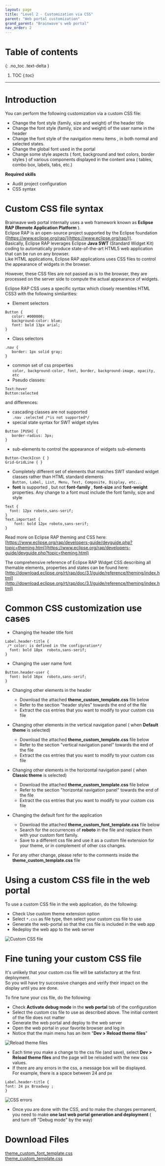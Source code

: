 ```yaml
---
layout: page
title: "Level 2 - Customization via CSS"
parent: "Web portal customization"
grand_parent: "Brainwave's web portal"
nav_order: 2
---
```


# Table of contents
{: .no_toc .text-delta }

1. TOC
{:toc}
---

# Introduction

You can perform the following customization via a custom CSS file:   

- Change the font style (family, size and weight) of the header title
- Change the font style (family, size and weight)  of the user name in the header
- Change the font style of the navigation menu items , in both normal and selected states.
- Change the global font used in the portal
- Change some style aspects ( font, background and text colors, border styles ) of various components displayed in the content area ( tables, combo box, labels, tabs, etc.)   

**Required skills**   

- Audit project configuration
- CSS syntax

# Custom CSS file syntax

Brainwave web portal internally uses a web framework known as **Eclipse RAP (Remote Application Platform** ).   
Eclipse RAP is an open-source project supported by the Eclipse foundation ([https://www.eclipse.org/rap/](https://www.eclipse.org/rap/)).   
Basically, Eclipse RAP leverages Eclipse **Java SWT** (Standard Widget Kit) coding to automatically produce state-of-the-art HTML5 web application that can be run on any browser.   
Like HTML applications, Eclipse RAP applications uses CSS files to control the appearance of widgets in the browser.   

However, these CSS files are not passed as is to the browser, they are processed on the server side to compute the actual appearance of widgets.    

Eclipse RAP CSS uses a specific syntax which closely resembles HTML CSS3 with the following similarities:   

- Element selectors  
 
```
Button {
   color: #000000;
   background-color: blue;
   font: bold 13px arial;
}
```
- Class selectors  

```
.nav {
   border: 1px solid gray;
}
```
- common set of css properties  
`color, background-color, font, border, background-image, opacity, etc`
- Pseudo classes:

```
Text:hover
Button:selected
```

and differences:   

- cascading classes are not supported   
`.nav .selected /*is not supported*/`
- special state syntax for SWT widget styles

```
Button [PUSH] {
   border-radius: 3px;
}
```

- sub-elements to control the appearance of widgets sub-elements  

```
Button-CheckIcon { }
Grid-GridLine { }
```

- Completely different set of elements that matches SWT standard widget classes rather than HTML standard elements    
`Button, Label, List, Menu, Text, Composite, Display, etc...`   
- **font** is supported , but not **font-family** , **font-size** and **font-weight** properties. Any change to a font must include the font family, size and style

```
Text {
  font: 12px roboto,sans-serif;
}
Text.important {
    font: bold 12px roboto,sans-serif;
}
``` 

Read more on Eclipse RAP theming and CSS here:    
[https://www.eclipse.org/rap/developers-guide/devguide.php?topic=theming.html](https://www.eclipse.org/rap/developers-guide/devguide.php?topic=theming.html)   

The comprehensive reference of Eclipse RAP Widget CSS describing all themable elements, properties and states can be found here:     
[http://download.eclipse.org/rt/rap/doc/3.1/guide/reference/theming/index.html](http://download.eclipse.org/rt/rap/doc/3.1/guide/reference/theming/index.html)   

# Common CSS customization use cases

- Changing the header title font

```
Label.header-title {
 /* color: is defined in the configuration*/
  font: bold 18px  roboto,sans-serif;
}
```

- Changing the user name font

```
Button.header-user {  
  font: bold 16px  roboto,sans-serif;
}
```

- Changing other elements in the header
  - Download the attached **theme\_custom\_template.css** file below
  - Refer to the section "header styles" towards the end of the file
  - Extract the css entries that you want to modify to your custom css file   

- Changing other elements in the vertical navigation panel ( when **Default theme** is selected)
  - Download the attached **theme\_custom\_template.css** file below
  - Refer to the section "vertical navigation panel" towards the end of the file
  - Extract the css entries that you want to modify to your custom css file   

- Changing other elements in the horizontal navigation panel ( when **Classic theme** is selected)
  - Download the attached **theme\_custom\_template.css** file below
  - Refer to the section "horizontal navigation panel" towards the end of the file
  - Extract the css entries that you want to modify to your custom css file   

- Changing the default font for the application
  - Download the attached **theme\_custom\_font\_template.css** file below
  - Search for the occurrences of **roboto** in the file and replace them with your custom font family.
  - Save to a different css file and use it as a custom file extension for your theme, or in complement of other css changes.   

- For any other change, please refer to the comments inside the **theme\_custom\_template.css** file  

# Using a custom CSS file in the web portal

To use a custom CSS file in the web application, do the following:    

- Check Use custom theme extension option
- Select `*.css` as file type, then select your custom css file to use
- Generate the web-portal so that the css file is included in the web app
- Redeploy the web app to the web server    

![Custom CSS file](../images/custom_css_default.png "Custom CSS file")   

# Fine tuning your custom CSS file  

It's unlikely that your custom css file will be satisfactory at the first deployment.    
So you will have try successive changes and verify their impact on the display until you are done.   

To fine tune your css file, do the following:   

- Check **Activate debug mode** in the **web portal** tab of the configuration
- Select the custom css file to use as described above. The initial content of the file does not matter
- Generate the web portal and deploy to the web server
- Open the web portal in your favorite browser and log in
- Notice that the main menu has an item "**Dev \> Reload theme files**"

![Reload theme files](../images/dev-relooad-theme.png "Reload theme files")   

- Each time you make a change to the css file (and save), select **Dev \> Reload theme files**  and the page will be reloaded with the new css values.
- If there are any errors in the css, a message box will be displayed.  
For example, there is a space between 24 and px

```
Label.header-title {
font: 24 px Broadway ;
}
``` 

![CSS errors](../images/2018-02-20_0238.png "CSS errors")   

- Once you are done with the CSS, and to make the changes permanent,    
you need to make **one last web portal generation and deployment** ( and turn off "Debug mode" by the way)   

# Download Files

[theme_custom_font_template.css](../css/theme_custom_font_template.css)    
[theme_custom_template.css](../css/theme_custom_template.css)

